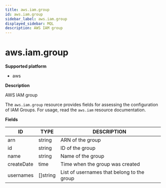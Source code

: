 ```yaml
---
title: aws.iam.group
id: aws.iam.group
sidebar_label: aws.iam.group
displayed_sidebar: MQL
description: AWS IAM group
---
```


# aws.iam.group

**Supported platform**

- aws

**Description**

AWS IAM group

The `aws.iam.group` resource provides fields for assessing the configuration of IAM Groups. For usage, read the `aws.iam` resource documentation.

**Fields**

| ID         | TYPE             | DESCRIPTION                                |
| ---------- | ---------------- | ------------------------------------------ |
| arn        | string           | ARN of the group                           |
| id         | string           | ID of the group                            |
| name       | string           | Name of the group                          |
| createDate | time             | Time when the group was created            |
| usernames  | &#91;&#93;string | List of usernames that belong to the group |
